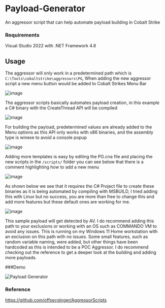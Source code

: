 # Payload-Generator
An aggressor script that can help automate payload building in Cobalt Strike

### Requirements
Visual Studio 2022 with .NET Framework 4.8

## Usage
The aggressor will only work in a predetermined path which is ```C:\Tools\cobaltstrike\aggressors\PG```, When adding the new aggressor script a new menu button would be added to Cobalt Strikes Menu Bar

![image](https://github.com/Workingdaturah/Payload-Generator/assets/69986028/ae8c83c4-b9a4-44e8-bd59-3601e51ec13e)

The aggressor scripts basically automates payload creation, in this example a C# binary with the CreateThread API will be compiled

![image](https://github.com/Workingdaturah/Payload-Generator/assets/69986028/6d18dcc6-6b6f-47fa-bd83-ed2b59e15bca)

For building the payload, predetermined values are already added to the Menu options as this API only works with x86 binaries, and the assembly type is winexe to avoid a console popup

![image](https://github.com/Workingdaturah/Payload-Generator/assets/69986028/bf5b1a92-d897-4836-8522-78bac5c20d25)

Adding more templates is easy by editing the PG.cna file and placing the new scripts in the ```/scripts/``` folder you can see below that there is a comment highlighting how to add a new menu

![image](https://github.com/Workingdaturah/Payload-Generator/assets/69986028/3cb5c9ca-cc9e-4f48-abc2-8d8505019674)

As shown below we see that it requires the C# Project file to create these binaries as it is being automated by compiling with MSBUILD, I tried adding this with Linux but no success, you are more than free to change this and add more features but these default ones are working for me.

![image](https://github.com/Workingdaturah/Payload-Generator/assets/69986028/8a3d3540-339e-4a16-8df1-f9a26d43aabc)

This sample payload will get detected by AV. I do recommend adding this path to your exclusions or working with an OS such as COMMANDO VM to avoid any issues. This is running on my Windows 11 Home workstation with an exclusion on this path with no issues. Some small features, such as random variable naming, were added, but other things have been hardcoded as this is intended to be a POC Aggressor. I do recommend checking out the reference to get a deeper look at the building and adding more payloads.

###Demo

![Payload Generator](https://github.com/Workingdaturah/Payload-Generator/assets/69986028/00ebcf80-c0a3-46c0-b771-ee49cf345f51)




### Reference
https://github.com/offsecginger/AggressorScripts
